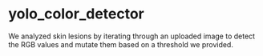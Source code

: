# yolo_color_detector

We analyzed skin lesions by iterating through an uploaded image to detect the RGB values and  mutate them based on a threshold we provided. 
